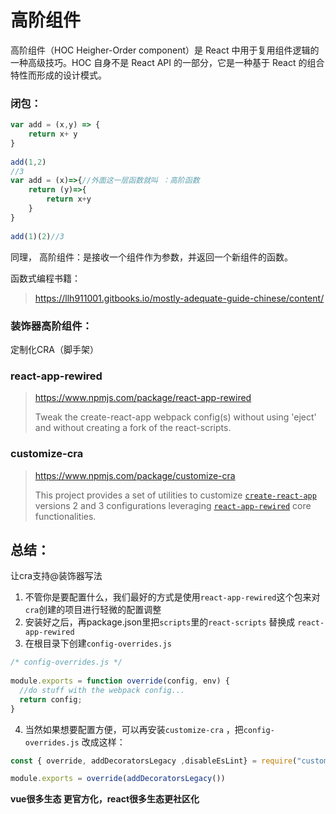 # 高阶组件

高阶组件（HOC Heigher-Order component）是 React 中用于复用组件逻辑的一种高级技巧。HOC 自身不是 React API 的一部分，它是一种基于 React 的组合特性而形成的设计模式。





### 闭包：

```javascript
var add = (x,y) => {
    return x+ y 
}
 
add(1,2)
//3
var add = (x)=>{//外面这一层函数就叫 ：高阶函数
    return (y)=>{
        return x+y 
    }
}
 
add(1)(2)//3
```

同理， 高阶组件：是接收一个组件作为参数，并返回一个新组件的函数。

函数式编程书籍：

> https://llh911001.gitbooks.io/mostly-adequate-guide-chinese/content/

### 装饰器高阶组件：

定制化CRA（脚手架）

### react-app-rewired

> https://www.npmjs.com/package/react-app-rewired
>
> Tweak the create-react-app webpack config(s) without using 'eject' and without creating a fork of the react-scripts.

### customize-cra

> https://www.npmjs.com/package/customize-cra
>
> This project provides a set of utilities to customize [`create-react-app`](https://github.com/facebook/create-react-app) versions 2 and 3 configurations leveraging [`react-app-rewired`](https://github.com/timarney/react-app-rewired/) core functionalities.





## 总结：

让cra支持@装饰器写法

1. 不管你是要配置什么，我们最好的方式是使用`react-app-rewired`这个包来对`cra`创建的项目进行轻微的配置调整
2. 安装好之后，再package.json里把`scripts`里的`react-scripts` 替换成 `react-app-rewired` 
3. 在根目录下创建`config-overrides.js`

```javascript
/* config-overrides.js */
 
module.exports = function override(config, env) {
  //do stuff with the webpack config...
  return config;
}
```

4. 当然如果想要配置方便，可以再安装`customize-cra` ，把`config-overrides.js` 改成这样：

```javascript
const { override, addDecoratorsLegacy ,disableEsLint} = require("customize-cra")

module.exports = override(addDecoratorsLegacy())

```

**vue很多生态 更官方化，react很多生态更社区化**